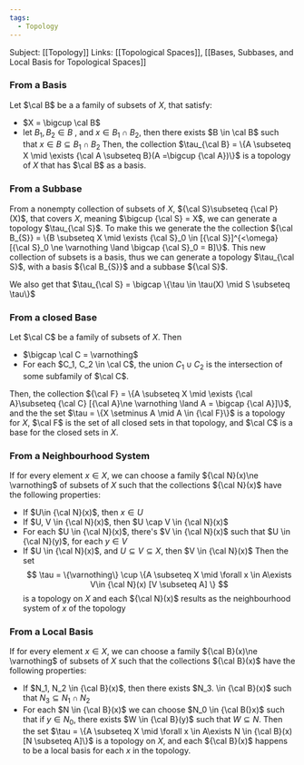 ```yaml
---
tags:
  - Topology
---
```

Subject: [[Topology]]
Links: [[Topological Spaces]], [[Bases, Subbases, and Local Basis for Topological Spaces]]

### From a Basis
Let $\cal B$ be a a family of subsets of $X$, that satisfy:
- $X = \bigcup \cal B$
- let $B_1, B_2 \in B$ , and $x \in B_1 \cap B_2$, then there exists $B \in \cal B$ such that $x \in B \subseteq B_1\cap B_2$
Then, the collection $\tau_{\cal B} = \{A \subseteq X \mid \exists {\cal A \subseteq B}(A =\bigcup {\cal A})\}$ is a topology of $X$ that has $\cal B$ as a basis.
### From a Subbase
From a nonempty collection of subsets of $X$, ${\cal S}\subseteq {\cal P}(X)$, that covers $X$, meaning $\bigcup {\cal S} = X$, we can generate a topology $\tau_{\cal S}$. To make this we generate the the collection ${\cal B_{S}} = \{B \subseteq X \mid \exists {\cal S}_0 \in [{\cal S}]^{<\omega} [{\cal S}_0 \ne \varnothing \land \bigcap {\cal S}_0 = B]\}$. This new collection of subsets is a basis, thus we can generate a topology $\tau_{\cal S}$, with a basis ${\cal B_{S}}$ and a subbase ${\cal S}$. 

We also get that $\tau_{\cal S} = \bigcap \{\tau \in \tau(X) \mid S \subseteq \tau\}$ 
### From a closed Base
Let $\cal C$ be a family of subsets of $X$. Then
- $\bigcap \cal C = \varnothing$ 
- For each $C_1, C_2 \in \cal C$, the union $C_1 \cup C_2$ is the intersection of some subfamily of $\cal C$. 

Then, the collection ${\cal F} = \{A \subseteq X \mid \exists {\cal A}\subseteq {\cal C} [{\cal A}\ne \varnothing \land A = \bigcap {\cal A}]\}$, and the the set $\tau = \{X \setminus A \mid A \in {\cal F}\}$ is a topology for $X$, $\cal F$ is the set of all closed sets in that topology, and $\cal C$ is a base for the closed sets in $X$. 
### From a Neighbourhood System
If for every element $x \in X$, we can choose a family ${\cal N}(x)\ne \varnothing$ of subsets of $X$ such that the collections ${\cal N}(x)$ have the following properties:
- If $U\in {\cal N}(x)$, then $x \in U$
- If $U, V \in {\cal N}(x)$, then $U \cap V \in {\cal N}(x)$ 
- For each $U \in {\cal N}(x)$, there's $V \in {\cal N}(x)$ such that $U \in {\cal N}(y)$, for each $y \in V$
- If $U \in {\cal N}(x)$, and $U \subseteq V \subseteq X$, then $V \in {\cal N}(x)$
Then the set 
$$
\tau = \{\varnothing\} \cup \{A \subseteq X \mid \forall x \in A\exists V\in {\cal N}(x) [V \subseteq A] \}
$$
is a topology on $X$ and each ${\cal N}(x)$ results as the neighbourhood system of $x$ of the topology
### From a Local Basis
If for every element $x \in X$, we can choose a family ${\cal B}(x)\ne \varnothing$ of subsets of $X$ such that the collections ${\cal B}(x)$ have the following properties:
- If $N_1, N_2 \in {\cal B}(x)$, then there exists $N_3. \in {\cal B}(x)$ such that $N_3 \subseteq N_1 \cap N_2$ 
- For each $N \in {\cal B}(x)$ we can choose $N_0 \in {\cal B(}x)$ such that if $y\in N_0$, there exists $W \in {\cal B}(y)$ such that $W \subseteq N$. 
Then the set $\tau = \{A \subseteq X \mid \forall x \in A\exists N \in {\cal B}(x)[N \subseteq A]\}$ is a topology on $X$, and each ${\cal B}(x)$ happens to be a local basis for each $x$ in the topology.

